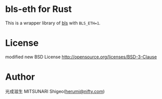# bls-eth for Rust

This is a wrapper library of [bls](https://github.com/herumi/bls/) with `BLS_ETH=1`.

# License

modified new BSD License
http://opensource.org/licenses/BSD-3-Clause

# Author

光成滋生 MITSUNARI Shigeo(herumi@nifty.com)
